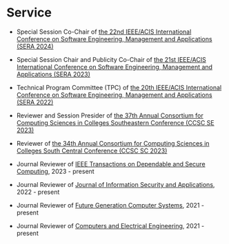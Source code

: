 # Service

- Special Session Co-Chair of <a href="http://acisinternational.org/conferences/sera-2024/">the 22nd IEEE/ACIS International Conference on Software Engineering, Management and Applications (SERA 2024)</a>

- Special Session Chair and Publicity Co-Chair of <a href="http://acisinternational.org/conferences/sera-2023/">the 21st IEEE/ACIS International Conference on Software Engineering, Management and Applications (SERA 2023)</a>

- Technical Program Committee (TPC) of <a href="http://acisinternational.org/conferences/sera-2022/">the 20th IEEE/ACIS International Conference on Software Engineering, Management and Applications (SERA 2022)</a>

- Reviewer and Session Presider of <a href="http://www.ccscse.org/conference.php?year=37th">the 37th Annual Consortium for Computing Sciences in Colleges Southeastern Conference (CCSC SE 2023)</a>

- Reviewer of <a href="https://www.ccsc.org/southcentral/">the 34th Annual Consortium for Computing Sciences in Colleges South Central Conference (CCSC SC 2023)</a>

- Journal Reviewer of <a href="https://www.computer.org/csdl/journal/tq"> IEEE Transactions on Dependable and Secure Computing</a>, 2023 - present

- Journal Reviewer of <a href="https://www.sciencedirect.com/journal/journal-of-information-security-and-applications">Journal of Information Security and Applications</a>, 2022 - present

- Journal Reviewer of <a href="https://www.sciencedirect.com/journal/future-generation-computer-systems">Future Generation Computer Systems</a>, 2021 - present

- Journal Reviewer of <a href="https://www.sciencedirect.com/journal/computers-and-electrical-engineering">Computers and Electrical Engineering</a>, 2021 - present


